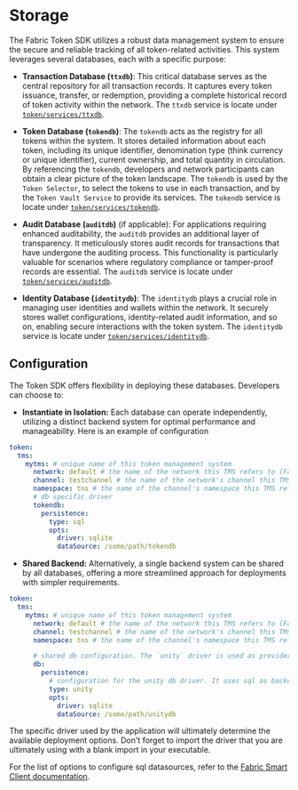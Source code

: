 # Storage

The Fabric Token SDK utilizes a robust data management system to ensure the secure and reliable tracking of all token-related activities.
This system leverages several databases, each with a specific purpose:

* **Transaction Database (`ttxdb`)**:
  This critical database serves as the central repository for all transaction records.
  It captures every token issuance, transfer, or redemption, providing a complete historical record of token activity within the network.
  The `ttxdb` service is locate under [`token/services/ttxdb`](./../../token/services/ttxdb).

* **Token Database (`tokendb`)**:
  The `tokendb` acts as the registry for all tokens within the system.
  It stores detailed information about each token, including its unique identifier, denomination type (think currency or unique identifier), current ownership, and total quantity in circulation.
  By referencing the `tokendb`, developers and network participants can obtain a clear picture of the token landscape.
  The `tokendb` is used by the `Token Selector`, to select the tokens to use in each transaction, and by the `Token Vault Service` to provide its services.
  The `tokendb` service is locate under [`token/services/tokendb`](./../../token/services/tokendb).

* **Audit Database (`auditdb`)** (if applicable):
  For applications requiring enhanced auditability, the `auditdb` provides an additional layer of transparency.
  It meticulously stores audit records for transactions that have undergone the auditing process.
  This functionality is particularly valuable for scenarios where regulatory compliance or tamper-proof records are essential. 
  The `auditdb` service is locate under [`token/services/auditdb`](./../../token/services/auditdb).

* **Identity Database (`identitydb`)**:
  The `identitydb` plays a crucial role in managing user identities and wallets within the network.
  It securely stores wallet configurations, identity-related audit information, and so on, enabling secure interactions with the token system.
  The `identitydb` service is locate under [`token/services/identitydb`](./../../token/services/identitydb).

## Configuration

The Token SDK offers flexibility in deploying these databases. Developers can choose to:

* **Instantiate in Isolation:** Each database can operate independently, utilizing a distinct backend system for optimal performance and manageability.
Here is an example of configuration 
```yaml
token:
  tms:
    mytms: # unique name of this token management system
      network: default # the name of the network this TMS refers to (Fabric, Orion, etc)
      channel: testchannel # the name of the network's channel this TMS refers to, if applicable
      namespace: tns # the name of the channel's namespace this TMS refers to, if applicable
      # db specific driver
      tokendb:
        persistence:
          type: sql
          opts:
            driver: sqlite    
            dataSource: /some/path/tokendb
```

* **Shared Backend:** Alternatively, a single backend system can be shared by all databases, offering a more streamlined approach for deployments with simpler requirements.
```yaml
token:
  tms:
    mytms: # unique name of this token management system
      network: default # the name of the network this TMS refers to (Fabric, Orion, etc)
      channel: testchannel # the name of the network's channel this TMS refers to, if applicable
      namespace: tns # the name of the channel's namespace this TMS refers to, if applicable

      # shared db configuration. The `unity` driver is used as provider.  
      db:
        persistence:
          # configuration for the unity db driver. It uses sql as backend
          type: unity
          opts:
            driver: sqlite
            dataSource: /some/path/unitydb
```

The specific driver used by the application will ultimately determine the available deployment options.
Don't forget to import the driver that you are ultimately using with a blank import in your executable.  

For the list of options to configure sql datasources, refer to the [Fabric Smart Client documentation](https://github.com/hyperledger-labs/fabric-smart-client/blob/main/docs/core-fabric.md).